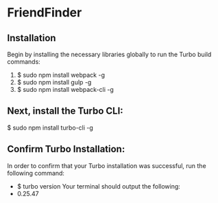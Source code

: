 # FriendFinder

## Installation
  Begin by installing the necessary libraries globally to run the Turbo build commands:

  1. $ sudo npm install webpack -g
  2. $ sudo npm install gulp -g
  3. $ sudo npm install webpack-cli -g

## Next, install the Turbo CLI:

  $ sudo npm install turbo-cli -g

## Confirm Turbo Installation:
  In order to confirm that your Turbo installation was successful, run the following command:
  - $ turbo version 
  Your terminal should output the following: 
  -  0.25.47 
